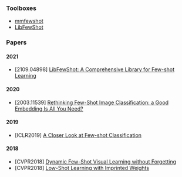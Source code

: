 ### Toolboxes
- [mmfewshot](https://github.com/open-mmlab/mmfewshot)
- [LibFewShot](https://github.com/RL-VIG/LibFewShot)

### Papers
#### 2021
- [2109.04898] [LibFewShot: A Comprehensive Library for Few-shot Learning](https://arxiv.org/abs/2109.04898)

#### 2020
- [2003.11539] [Rethinking Few-Shot Image Classification: a Good Embedding Is All You Need?](https://arxiv.org/abs/2003.11539)

#### 2019
- [ICLR2019] [A Closer Look at Few-shot Classification](https://arxiv.org/abs/1904.04232)

#### 2018
- [CVPR2018] [Dynamic Few-Shot Visual Learning without Forgetting](https://arxiv.org/abs/1804.09458)
- [CVPR2018] [Low-Shot Learning with Imprinted Weights](https://arxiv.org/abs/1712.07136)
